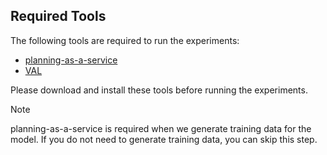 ## Required Tools 
The following tools are required to run the experiments:
- [planning-as-a-service](https://github.com/AI-Planning/planning-as-a-service)
- [VAL](https://github.com/KCL-Planning/VAL)

Please download and install these tools before running the experiments.

> [!NOTE]
> planning-as-a-service is required when we generate training data for the model. If you do not need to generate training data, you can skip this step.